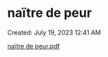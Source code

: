 # naïtre de peur

Created: July 19, 2023 12:41 AM

[naïtre de peur.pdf](nai%CC%88tre%20de%20peur%20d44e30f2d31e476bba529d80d80bca44/naitre_de_peur.pdf)